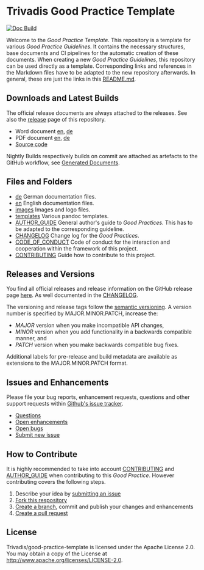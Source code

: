 # Trivadis Good Practice Template

<!-- markdownlint-disable MD013 -->
[![Doc Build](https://github.com/Trivadis/good-practice-template/actions/workflows/doc-pipeline.yml/badge.svg)](https://github.com/Trivadis/good-practice-template/actions/workflows/doc-pipeline.yml)

Welcome to the *Good Practice Template*. This repository is a template for various *Good Practice Guidelines*. It contains the necessary structures, base documents and CI pipelines for the automatic creation of these documents. When creating a new *Good Practice Guidelines*, this repository can be used directly as a template. Corresponding links and references in the Markdown files have to be adapted to the new repository afterwards. In general, these are just the links in this [README.md](README.md).

## Downloads and Latest Builds

The official release documents are always attached to the releases. See also the
[release](https://github.com/Trivadis/good-practice-template/releases) page of
this repository.

- Word document [en](https://github.com/Trivadis/good-practice-template/releases/download/v0.1.0/tvd-good-practice-template_en.docx), [de](https://github.com/Trivadis/good-practice-template/releases/download/v0.1.0/tvd-good-practice-template_de.docx)
- PDF document [en](https://github.com/Trivadis/good-practice-template/releases/download/v0.1.0/tvd-good-practice-template_en.pdf), [de](https://github.com/Trivadis/good-practice-template/releases/download/v0.1.0/tvd-good-practice-template_de.pdf)
- [Source code](https://github.com/Trivadis/good-practice-template/archive/v0.1.0.zip/)

Nightly Builds respectively builds on commit are attached as artefacts to the
GitHub workflow, see [Generated Documents](https://nightly.link/Trivadis/good-practice-template/workflows/doc-pipeline/main/Generated%20Documents.zip).

## Files and Folders

- [de](de) German documentation files.
- [en](en) English documentation files.
- [images](images) Images and logo files.
- [templates](templates) Various pandoc templates.
- [AUTHOR_GUIDE](AUTHOR_GUIDE.md) General author's guide to *Good Practices*.
  This has to be adapted to the corresponding guideline.
- [CHANGELOG](CHANGELOG.md) Change log for the *Good Practices*.
- [CODE_OF_CONDUCT](CODE_OF_CONDUCT.md) Code of conduct for the interaction
  and cooperation within the framework of this project.
- [CONTRIBUTING](CONTRIBUTING.md) Guide how to contribute to this project.

## Releases and Versions

You find all official releases and release information on the GitHub release page [here](https://github.com/Trivadis/good-practice-template/releases). As well documented in the [CHANGELOG](CHANGELOG.md).

The versioning and release tags follow the [semantic versioning](https://semver.org/).
A version number is specified by MAJOR.MINOR.PATCH, increase the:

- *MAJOR* version when you make incompatible API changes,
- *MINOR* version when you add functionality in a backwards compatible manner, and
- *PATCH* version when you make backwards compatible bug fixes.

Additional labels for pre-release and build metadata are available as extensions to the MAJOR.MINOR.PATCH format.

## Issues and Enhancements

Please file your bug reports, enhancement requests, questions and other support requests within [Github's issue tracker](https://help.github.com/articles/about-issues/).

- [Questions](https://github.com/Trivadis/good-practice-template/issues?q=is%3Aissue+label%3Aquestion)
- [Open enhancements](https://github.com/Trivadis/good-practice-template/issues?q=is%3Aopen+is%3Aissue+label%3Aenhancement)
- [Open bugs](https://github.com/Trivadis/good-practice-template/issues?q=is%3Aopen+is%3Aissue+label%3Abug)
- [Submit new issue](https://github.com/Trivadis/good-practice-template/issues/new)

## How to Contribute

It is highly recommended to take into account [CONTRIBUTING](CONTRIBUTING.md) and [AUTHOR_GUIDE](AUTHOR_GUIDE.md) when contributing to this *Good Practice*. However contributing covers the following steps.

1. Describe your idea by [submitting an issue](https://github.com/Trivadis/good-practice-template/issues/new)
2. [Fork this respository](https://github.com/Trivadis/good-practice-template/fork)
3. [Create a branch](https://help.github.com/articles/creating-and-deleting-branches-within-your-repository/), commit and publish your changes and enhancements
4. [Create a pull request](https://help.github.com/articles/creating-a-pull-request/)

## License

Trivadis/good-practice-template
 is licensed under the Apache License 2.0. You may obtain a copy of the License at <http://www.apache.org/licenses/LICENSE-2.0>.
